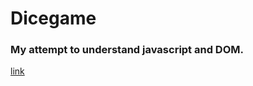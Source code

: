 # Dicegame

### My attempt to understand javascript and DOM.

[link](https://aashay987.github.io/Dicegame/)
